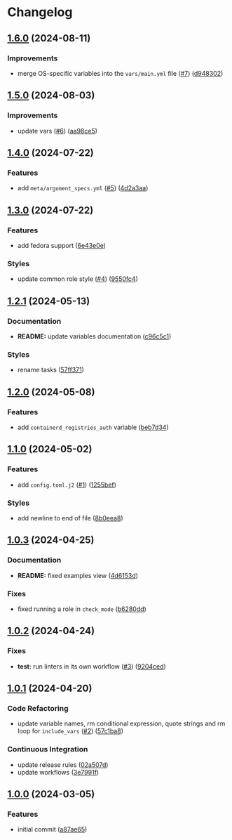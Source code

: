# Changelog

## [1.6.0](https://github.com/antmelekhin/ansible-role-containerd/compare/v1.5.0...v1.6.0) (2024-08-11)


### Improvements

* merge OS-specific variables into the `vars/main.yml` file ([#7](https://github.com/antmelekhin/ansible-role-containerd/issues/7)) ([d948302](https://github.com/antmelekhin/ansible-role-containerd/commit/d9483026b243a1fcad326452fb76ca5c1d4e074c))

## [1.5.0](https://github.com/antmelekhin/ansible-role-containerd/compare/v1.4.0...v1.5.0) (2024-08-03)


### Improvements

* update vars ([#6](https://github.com/antmelekhin/ansible-role-containerd/issues/6)) ([aa98ce5](https://github.com/antmelekhin/ansible-role-containerd/commit/aa98ce53311bf2aca7054d6c00036ffc754da29e))

## [1.4.0](https://github.com/antmelekhin/ansible-role-containerd/compare/v1.3.0...v1.4.0) (2024-07-22)


### Features

* add `meta/argument_specs.yml` ([#5](https://github.com/antmelekhin/ansible-role-containerd/issues/5)) ([4d2a3aa](https://github.com/antmelekhin/ansible-role-containerd/commit/4d2a3aa4d060a425ad28e90797c92f084e2bc9e2))

## [1.3.0](https://github.com/antmelekhin/ansible-role-containerd/compare/v1.2.1...v1.3.0) (2024-07-22)


### Features

* add fedora support ([6e43e0e](https://github.com/antmelekhin/ansible-role-containerd/commit/6e43e0ef4e4ca906673fafb41976a14bb324960f))


### Styles

* update common role style ([#4](https://github.com/antmelekhin/ansible-role-containerd/issues/4)) ([9550fc4](https://github.com/antmelekhin/ansible-role-containerd/commit/9550fc45b28b6bbbae16450f3f340353e3088ff1))

## [1.2.1](https://github.com/antmelekhin/ansible-role-containerd/compare/v1.2.0...v1.2.1) (2024-05-13)


### Documentation

* **README:** update variables documentation ([c96c5c1](https://github.com/antmelekhin/ansible-role-containerd/commit/c96c5c1fe23e6ffad02539e0903ca37859636e3e))


### Styles

* rename tasks ([57ff371](https://github.com/antmelekhin/ansible-role-containerd/commit/57ff37179bcb08605aa850bc37bfb06d054d2280))

## [1.2.0](https://github.com/antmelekhin/ansible-role-containerd/compare/v1.1.0...v1.2.0) (2024-05-08)


### Features

* add `containerd_registries_auth` variable ([beb7d34](https://github.com/antmelekhin/ansible-role-containerd/commit/beb7d347c5894ca17f14f963f4609e3847fa1faa))

## [1.1.0](https://github.com/antmelekhin/ansible-role-containerd/compare/v1.0.3...v1.1.0) (2024-05-02)


### Features

* add `config.toml.j2` ([#1](https://github.com/antmelekhin/ansible-role-containerd/issues/1)) ([1255bef](https://github.com/antmelekhin/ansible-role-containerd/commit/1255bef409c6ba896693b2a3e8f4f9fd2f36c36f))


### Styles

* add newline to end of file ([8b0eea8](https://github.com/antmelekhin/ansible-role-containerd/commit/8b0eea8731e64d69a2f28c76a6503fa64bd2d84c))

## [1.0.3](https://github.com/antmelekhin/ansible-role-containerd/compare/v1.0.2...v1.0.3) (2024-04-25)


### Documentation

* **README:** fixed examples view ([4d6153d](https://github.com/antmelekhin/ansible-role-containerd/commit/4d6153dfc9625dccb9d7960877588e5795e35773))


### Fixes

* fixed running a role in `check_mode` ([b6280dd](https://github.com/antmelekhin/ansible-role-containerd/commit/b6280ddb22aa357e6ed5674ac278ebada0be0665))

## [1.0.2](https://github.com/antmelekhin/ansible-role-containerd/compare/v1.0.1...v1.0.2) (2024-04-24)


### Fixes

* **test:** run linters in its own workflow ([#3](https://github.com/antmelekhin/ansible-role-containerd/issues/3)) ([9204ced](https://github.com/antmelekhin/ansible-role-containerd/commit/9204ced419366313fd7480d906110ce07fb3fedc))

## [1.0.1](https://github.com/antmelekhin/ansible-role-containerd/compare/v1.0.0...v1.0.1) (2024-04-20)


### Code Refactoring

* update variable names, rm conditional expression, quote strings and rm loop for `include_vars` ([#2](https://github.com/antmelekhin/ansible-role-containerd/issues/2)) ([57c1ba8](https://github.com/antmelekhin/ansible-role-containerd/commit/57c1ba8a400fc66ea160faae1b6b37c42eaf6507))


### Continuous Integration

* update release rules ([02a507d](https://github.com/antmelekhin/ansible-role-containerd/commit/02a507d648b024e16df44451b8663f66cf8851c3))
* update workflows ([3e7991f](https://github.com/antmelekhin/ansible-role-containerd/commit/3e7991f70ecd687340635c94174813174afcb485))

## [1.0.0](https://github.com/antmelekhin/ansible-role-containerd/compare/...v1.0.0) (2024-03-05)


### Features

* initial commit ([a87ae65](https://github.com/antmelekhin/ansible-role-containerd/commit/a87ae65d405fd3c5c670187ca574d38f1b43a2ce))
